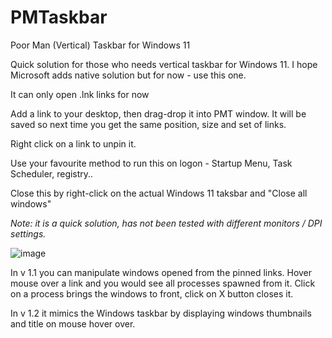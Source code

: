 # PMTaskbar
Poor Man (Vertical) Taskbar for Windows 11

Quick solution for those who needs vertical taskbar for Windows 11. I hope Microsoft adds native solution but for now - use this one.

It can only open .lnk links for now

Add a link to your desktop, then drag-drop it into PMT window. It will be saved so next time you get the same position, size and set of links.

Right click on a link to unpin it.

Use your favourite method to run this on logon - Startup Menu, Task Scheduler, registry..

Close this by right-click on the actual Windows 11 taksbar and "Close all windows"

*Note: it is a quick solution, has not been tested with different monitors / DPI settings.*

![image](https://user-images.githubusercontent.com/10121753/137944567-c24d7a7e-5641-4c25-9558-3d5663a2e2b7.png)

In v 1.1 you can manipulate windows opened from the pinned links. Hover mouse over a link and you would see all processes spawned from it.
Click on a process brings the windows to front, click on X button closes it. 

In v 1.2 it mimics the Windows taskbar by displaying windows thumbnails and title on mouse hover over.
